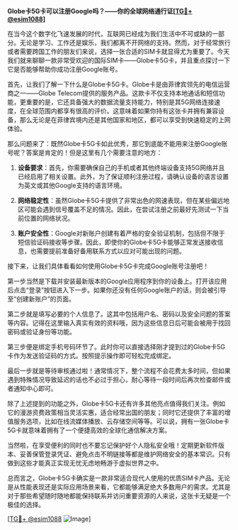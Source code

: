 **Globe卡5G卡可以注册Google吗？——你的全球网络通行证[[TG💪+ @esim1088](https://t.me/s/esim1088)]**

在当今这个数字化飞速发展的时代，互联网已经成为我们生活中不可或缺的一部分。无论是学习、工作还是娱乐，我们都离不开网络的支持。然而，对于经常旅行或者需要跨国工作的朋友们来说，选择一张合适的SIM卡就显得尤为重要了。今天我们就来聊聊一款非常受欢迎的国际SIM卡——Globe卡5G卡，并且重点探讨一下它是否能够帮助你成功注册Google账号。

首先，让我们了解一下什么是Globe卡5G卡。Globe卡是由菲律宾领先的电信运营商之一——Globe Telecom提供的服务产品。这款卡不仅支持本地通话和短信功能，更重要的是，它还具备强大的数据流量支持能力，特别是其5G网络连接速度，在全球范围内都享有很高的评价。这意味着如果你持有这张卡并拥有兼容设备，那么无论是在菲律宾境内还是其他国家和地区，都可以享受到快速稳定的上网体验。

那么问题来了：既然Globe卡5G卡如此优秀，那它到底能不能用来注册Google账号呢？答案是肯定的！但是这里有几个需要注意的地方：

1. **设备要求**：首先，你需要确保自己的手机或者其他终端设备支持5G网络并且已经启用了相关设置。此外，为了保证顺利注册过程，请确认设备的语言设置为英文或其他Google支持的语言环境。
   
2. **网络稳定性**：虽然Globe卡5G卡提供了非常出色的网速表现，但在某些偏远地区可能会遇到信号覆盖不足的情况。因此，在尝试注册之前最好先测试一下当前位置的网络状况。
   
3. **账户安全性**：Google对新账户创建有着严格的安全验证机制，包括但不限于短信验证码接收等步骤。因此，即使你的Globe卡5G卡能够正常发送接收信息，也需要提前准备好备用联系方式以应对可能出现的问题。

接下来，让我们具体看看如何使用Globe卡5G卡完成Google账号注册吧！

第一步当然是下载并安装最新版本的Google应用程序到你的设备上。打开该应用后点击“登录”按钮进入下一步。如果你还没有任何Google账户的话，则会被引导至“创建新账户”的页面。

第二步就是填写必要的个人信息了。这其中包括用户名、密码以及安全问题的答案等内容。记得在这里输入真实有效的资料哦，因为这些信息日后可能会被用于找回密码或验证身份等功能。

第三步便是绑定手机号码环节了。此时你可以直接选择刚才提到过的Globe卡5G卡作为发送验证码的方式。按照提示操作即可轻松完成绑定。

最后一步就是等待审核通过啦！通常情况下，整个流程不会花费太多时间，但如果遇到特殊情况导致延迟的话也不必过于担心，耐心等待一段时间后再次检查邮件或者通知中心即可。

除了上述提到的功能之外，Globe卡5G卡还有许多其他亮点值得我们关注。例如它的漫游资费政策相当灵活实惠，适合经常出国的朋友；同时它还提供了丰富的增值服务选项，比如在线流媒体播放、云存储空间等等。可以说，拥有一张Globe卡5G卡就意味着拥有了一个便捷高效的全球化通信解决方案。

当然啦，在享受便利的同时也不要忘记保护好个人隐私安全哦！定期更新软件版本、妥善保管登录凭证、避免点击不明链接等都是维护网络安全的基本常识。只有做到这些才能真正实现无忧无虑地畅游于虚拟世界之中。

总而言之，Globe卡5G卡确实是一款非常适合现代人使用的优质SIM卡产品。无论是从性能表现还是实际应用场景来看，它都能够满足绝大多数用户的需求。尤其是对于那些希望随时随地都能保持联系并访问重要资源的人来说，这张卡无疑是一个极佳的选择。

[[TG💪+ @esim1088](https://t.me/s/esim1088) ![Image](https://i.postimg.cc/4NQfJmqS/Snipaste-2025-05-13-00-14-12.png)]